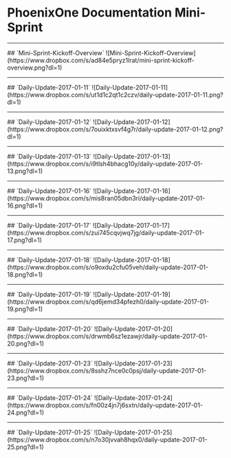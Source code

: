 # PhoenixOne Documentation Mini-Sprint

<hr>
## `Mini-Sprint-Kickoff-Overview`
![Mini-Sprint-Kickoff-Overview](https://www.dropbox.com/s/ad84e5pryz1lrat/mini-sprint-kickoff-overview.png?dl=1)

<hr>
## `Daily-Update-2017-01-11`
![Daily-Update-2017-01-11](https://www.dropbox.com/s/ut1d1c2qt1c2czv/daily-update-2017-01-11.png?dl=1)

<hr>  
## `Daily-Update-2017-01-12`
![Daily-Update-2017-01-12](https://www.dropbox.com/s/7ouixktxsvf4g7r/daily-update-2017-01-12.png?dl=1)

<hr>
## `Daily-Update-2017-01-13`
![Daily-Update-2017-01-13](https://www.dropbox.com/s/i9tlsh4bhacg10y/daily-update-2017-01-13.png?dl=1)

<hr>
## `Daily-Update-2017-01-16`
![Daily-Update-2017-01-16](https://www.dropbox.com/s/mis8ran05dbn3ri/daily-update-2017-01-16.png?dl=1)

<hr>
## `Daily-Update-2017-01-17`
![Daily-Update-2017-01-17](https://www.dropbox.com/s/zui745cqvjwq7jg/daily-update-2017-01-17.png?dl=1)

<hr>
## `Daily-Update-2017-01-18`
![Daily-Update-2017-01-18](https://www.dropbox.com/s/o9oxdu2cfu05veh/daily-update-2017-01-18.png?dl=1)

<hr>
## `Daily-Update-2017-01-19`
![Daily-Update-2017-01-19](https://www.dropbox.com/s/qd6jemd34pfezh0/daily-update-2017-01-19.png?dl=1)

<hr>
## `Daily-Update-2017-01-20`
![Daily-Update-2017-01-20](https://www.dropbox.com/s/drwmb6sz1ezawjr/daily-update-2017-01-20.png?dl=1)

<hr>
## `Daily-Update-2017-01-23`
![Daily-Update-2017-01-23](https://www.dropbox.com/s/8sshz7nce0c0psj/daily-update-2017-01-23.png?dl=1)

<hr>
## `Daily-Update-2017-01-24`
![Daily-Update-2017-01-24](https://www.dropbox.com/s/fn00z4jn7j6sxtn/daily-update-2017-01-24.png?dl=1)

<hr>
## `Daily-Update-2017-01-25`
![Daily-Update-2017-01-25](https://www.dropbox.com/s/n7o30jvvah8hqx0/daily-update-2017-01-25.png?dl=1)
